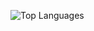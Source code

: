 ![Top Languages](https://github-readme-stats.vercel.app/api/top-langs/?username=zunkelty&show_icons=true&layout=compact)

